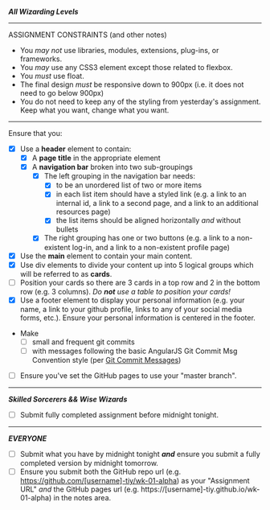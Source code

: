 _**All Wizarding Levels**_
****
ASSIGNMENT CONSTRAINTS (and other notes)
- You _may not_ use libraries, modules, extensions, plug-ins, or frameworks.
- You _may_ use any CSS3 element except those related to flexbox.
- You _must_ use float.
- The final design _must_ be responsive down to 900px (i.e. it does not need to go below 900px)
- You do not need to keep any of the styling from yesterday's assignment.  Keep what you want, change what you want.
****
Ensure that you:
- [x] Use a **header** element to contain:
  - [x] A **page title** in the appropriate element
  - [x] A **navigation bar** broken into two sub-groupings
    - [x] The left grouping in the navigation bar needs:
      - [x] to be an unordered list of two or more items
      - [x] in each list item should have a styled link  (e.g. a link to an internal id, a link to a second page, and a link to an additional resources page)
      - [x] the list items should be aligned horizontally _and_ without bullets
    - [x] The right grouping has one or two buttons (e.g. a link to a non-existent log-in, and a link to a non-existent profile page)
- [x] Use the **main** element to contain your main content.
- [x] Use div elements to divide your content up into 5 logical groups which will be referred to as **cards**.
- [ ] Position your cards so there are 3 cards in a top row and 2 in the bottom row (e.g. 3 columns).  _Do **not** use a table to position your cards!_
- [x] Use a footer element to display your personal information (e.g. your name, a link to your github profile, links to any of your social media forms, etc.).  Ensure your personal information is centered in the footer.

- Make
  - [ ] small and frequent git commits
  - [ ] with messages following the basic AngularJS Git Commit Msg Convention style (per [Git Commit Messages](https://karma-runner.github.io/1.0/dev/git-commit-msg.html))
- [ ] Ensure you've set the GitHub pages to use your "master branch".

****

_**Skilled Sorcerers && Wise Wizards**_

- [ ] Submit fully completed assignment before midnight tonight.

****

_**EVERYONE**_

- [ ] Submit what you have by midnight tonight _**and**_ ensure you submit a fully completed version by midnight tomorrow.
- [ ] Ensure you submit both the GitHub repo url (e.g. https://github.com/[username]-tiy/wk-01-alpha) as your "Assignment URL" _and_ the GitHub pages url (e.g. https://[username]-tiy.github.io/wk-01-alpha) in the notes area.
